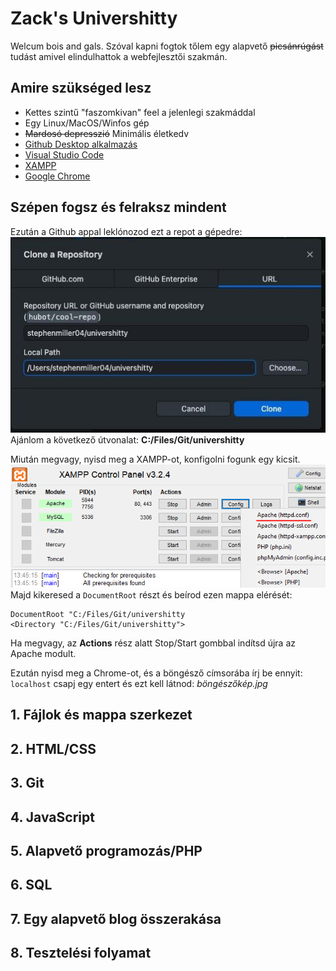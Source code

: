 # Zack's Univershitty
Welcum bois and gals. Szóval kapni fogtok tőlem egy alapvető ~~picsánrúgást~~ tudást amivel elindulhattok a webfejlesztői szakmán.

## Amire szükséged lesz
- Kettes szintű "faszomkivan" feel a jelenlegi szakmáddal
- Egy Linux/MacOS/Winfos gép
- ~~Mardosó depresszió~~ Minimális életkedv
- [Github Desktop alkalmazás](https://desktop.github.com)
- [Visual Studio Code](https://code.visualstudio.com/download)
- [XAMPP](https://www.apachefriends.org/download.html)
- [Google Chrome](https://www.google.com/chrome/)

## Szépen fogsz és felraksz mindent
Ezután a Github appal leklónozod ezt a repot a gépedre:
![git](docs/img/git.jpg "git")
Ajánlom a következő útvonalat: __C:/Files/Git/univershitty__

Miután megvagy, nyisd meg a XAMPP-ot, konfigolni fogunk egy kicsit.
![httpdconf](docs/img/httpdconf.png "httpdconf")
<br>Majd kikeresed a `DocumentRoot` részt és beírod ezen mappa elérését:
```
DocumentRoot "C:/Files/Git/univershitty
<Directory "C:/Files/Git/univershitty">
```

Ha megvagy, az __Actions__ rész alatt Stop/Start gombbal indítsd újra az Apache modult.

Ezután nyisd meg a Chrome-ot, és a böngésző címsorába írj be ennyit: `localhost` csapj egy entert és ezt kell látnod:
*böngészőkép.jpg*

## 1. Fájlok és mappa szerkezet

## 2. HTML/CSS

## 3. Git

## 4. JavaScript

## 5. Alapvető programozás/PHP

## 6. SQL

## 7. Egy alapvető blog összerakása

## 8. Tesztelési folyamat